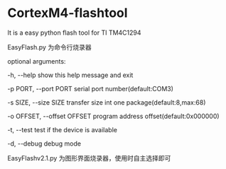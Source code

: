 # CortexM4-flashtool
It is a easy python flash tool for TI TM4C1294

EasyFlash.py 为命令行烧录器

optional arguments:

-h, --help            show this help message and exit

-p PORT, --port PORT  serial port number(default:COM3)

-s SIZE, --size SIZE  transfer size int one package(default:8,max:68)

-o OFFSET, --offset 	OFFSET program address offset(default:0x000000)

-t, --test            test if the device is available

-d, --debug           debug mode
  
EasyFlashv2.1.py 为图形界面烧录器，使用时自主选择即可
